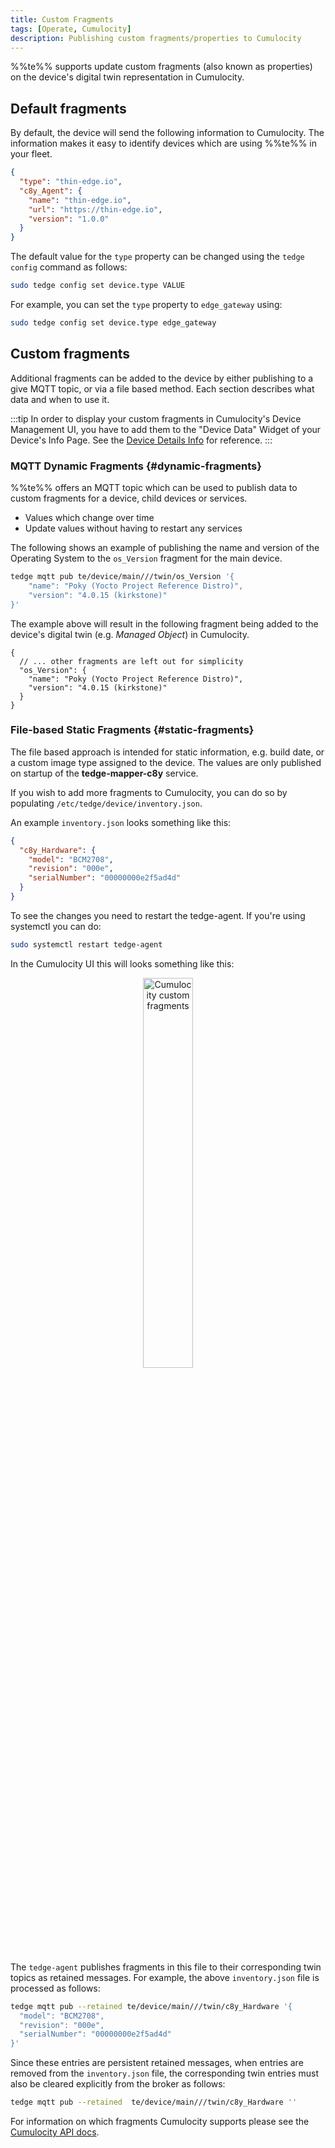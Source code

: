 ```yaml
---
title: Custom Fragments
tags: [Operate, Cumulocity]
description: Publishing custom fragments/properties to Cumulocity
---
```


%%te%% supports update custom fragments (also known as properties) on the device's digital twin representation in Cumulocity.

## Default fragments

By default, the device will send the following information to Cumulocity. The information makes it easy to identify devices which are using %%te%% in your fleet.

```json
{
  "type": "thin-edge.io",
  "c8y_Agent": {
    "name": "thin-edge.io",
    "url": "https://thin-edge.io",
    "version": "1.0.0"
  }
}
```

The default value for the `type` property can be changed using the `tedge config` command as follows:

```sh
sudo tedge config set device.type VALUE
```

For example, you can set the `type` property to `edge_gateway` using:

```sh
sudo tedge config set device.type edge_gateway
```

## Custom fragments

Additional fragments can be added to the device by either publishing to a give MQTT topic, or via a file based method. Each section describes what data and when to use it.

:::tip
In order to display your custom fragments in Cumulocity's Device Management UI, you have to add them to the "Device Data" Widget of your Device's Info Page. See the [Device Details Info](https://cumulocity.com/docs/device-management-application/viewing-device-details/#info) for reference.
:::

### MQTT Dynamic Fragments {#dynamic-fragments}

%%te%% offers an MQTT topic which can be used to publish data to custom fragments for a device, child devices or services.

* Values which change over time
* Update values without having to restart any services

The following shows an example of publishing the name and version of the Operating System to the `os_Version` fragment for the main device.

```sh te2mqtt
tedge mqtt pub te/device/main///twin/os_Version '{
    "name": "Poky (Yocto Project Reference Distro)",
    "version": "4.0.15 (kirkstone)"
}'
```

The example above will result in the following fragment being added to the device's digital twin (e.g. *Managed Object*) in Cumulocity.

```json5
{
  // ... other fragments are left out for simplicity
  "os_Version": {
    "name": "Poky (Yocto Project Reference Distro)",
    "version": "4.0.15 (kirkstone)"
  }
}
```

### File-based Static Fragments {#static-fragments}

The file based approach is intended for static information, e.g. build date, or a custom image type assigned to the device. The values are only published on startup of the **tedge-mapper-c8y** service.

If you wish to add more fragments to Cumulocity, you can do so by populating `/etc/tedge/device/inventory.json`.

An example `inventory.json` looks something like this:

```json title="file: /etc/tedge/device/inventory.json"
{
  "c8y_Hardware": {
    "model": "BCM2708",
    "revision": "000e",
    "serialNumber": "00000000e2f5ad4d"
  }
}
```

To see the changes you need to restart the tedge-agent.
If you're using systemctl you can do: 

```sh
sudo systemctl restart tedge-agent
```

In the Cumulocity UI this will looks something like this:

<p align="center">
    <img
        src={require('../../images/c8y_custom_fragments.png').default}
        alt="Cumulocity custom fragments"
        width="40%"
    />
</p>

The `tedge-agent` publishes fragments in this file to their corresponding twin topics as retained messages.
For example, the above `inventory.json` file is processed as follows:

```sh te2mqtt
tedge mqtt pub --retained te/device/main///twin/c8y_Hardware '{
  "model": "BCM2708",
  "revision": "000e",
  "serialNumber": "00000000e2f5ad4d"
}'
```

Since these entries are persistent retained messages, when entries are removed from the `inventory.json` file,
the corresponding twin entries must also be cleared explicitly from the broker as follows:

```sh te2mqtt
tedge mqtt pub --retained  te/device/main///twin/c8y_Hardware ''
```

For information on which fragments Cumulocity supports please see the
[Cumulocity API docs](https://cumulocity.com/docs/device-integration/fragment-library/).
